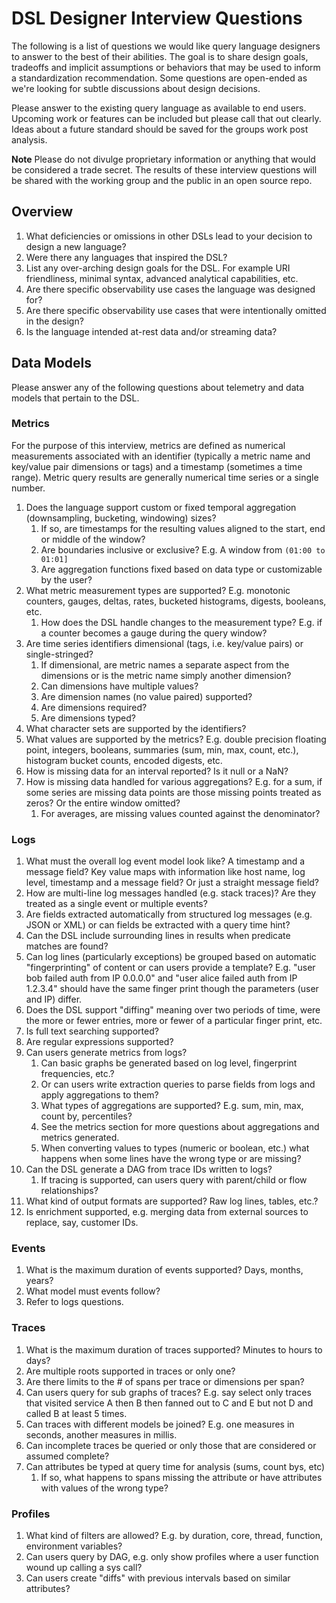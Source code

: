 # DSL Designer Interview Questions

The following is a list of questions we would like query language designers to answer to
the best of their abilities. The goal is to share design goals, tradeoffs and implicit 
assumptions or behaviors that may be used to inform a standardization recommendation. Some
questions are open-ended as we're looking for subtle discussions about design decisions.

Please answer to the existing query language as available to end users. Upcoming work
or features can be included but please call that out clearly. Ideas about a future standard
should be saved for the groups work post analysis.

**Note**
Please do not divulge proprietary information or anything that would be considered a trade secret.
The results of these interview questions will be shared with the working group and the public
in an open source repo.

## Overview

1. What deficiencies or omissions in other DSLs lead to your decision to design a new language?
2. Were there any languages that inspired the DSL?
3. List any over-arching design goals for the DSL. For example URI friendliness, minimal syntax,
   advanced analytical capabilities, etc.
4. Are there specific observability use cases the language was designed for?
5. Are there specific observability use cases that were intentionally omitted in the design?
6. Is the language intended at-rest data and/or streaming data?

## Data Models

Please answer any of the following questions about telemetry and data models that pertain to the
DSL.

### Metrics

For the purpose of this interview, metrics are defined as numerical measurements associated with
an identifier (typically a metric name and key/value pair dimensions or tags) and a timestamp
(sometimes a time range). Metric query results are generally numerical time series or a single
number.

1. Does the language support custom or fixed temporal aggregation (downsampling, bucketing, 
   windowing) sizes?
   1. If so, are timestamps for the resulting values aligned to the start, end or middle of the 
      window?
   1. Are boundaries inclusive or exclusive? E.g. A window from `(01:00 to 01:01]`
   1. Are aggregation functions fixed based on data type or customizable by the user?
1. What metric measurement types are supported? E.g. monotonic counters, gauges, deltas, rates,
   bucketed histograms, digests, booleans, etc.
   1. How does the DSL handle changes to the measurement type? E.g. if a counter becomes a gauge during
      the query window?
1. Are time series identifiers dimensional (tags, i.e. key/value pairs) or single-stringed?
   1. If dimensional, are metric names a separate aspect from the dimensions or is the metric
      name simply another dimension?
   1. Can dimensions have multiple values?
   1. Are dimension names (no value paired) supported?
   1. Are dimensions required?
   1. Are dimensions typed?
1. What character sets are supported by the identifiers?
1. What values are supported by the metrics? E.g. double precision floating point,
   integers, booleans, summaries (sum, min, max, count, etc.), histogram bucket counts,
   encoded digests, etc.
1. How is missing data for an interval reported? Is it null or a NaN?
1. How is missing data handled for various aggregations? E.g. for a sum, if some series are missing
   data points are those missing points treated as zeros? Or the entire window omitted?
   1. For averages, are missing values counted against the denominator?

### Logs

1. What must the overall log event model look like? A timestamp and a message field? Key value maps with
   information like host name, log level, timestamp and a message field? Or just a straight message field?
1. How are multi-line log messages handled (e.g. stack traces)? Are they treated as a single event or
   multiple events?
1. Are fields extracted automatically from structured log messages (e.g. JSON or XML) or can fields be
   extracted with a query time hint?
1. Can the DSL include surrounding lines in results when predicate matches are found?
1. Can log lines (particularly exceptions) be grouped based on automatic "fingerprinting" of content or
   can users provide a template? E.g. "user bob failed auth from IP 0.0.0.0" and "user alice failed auth from IP 1.2.3.4"
   should have the same finger print though the parameters (user and IP) differ.
1. Does the DSL support "diffing" meaning over two periods of time, were the more or fewer entries, more or fewer
   of a particular finger print, etc.
1. Is full text searching supported?
1. Are regular expressions supported?
1. Can users generate metrics from logs?
   1. Can basic graphs be generated based on log level, fingerprint frequencies, etc.?
   1. Or can users write extraction queries to parse fields from logs and apply aggregations to them?
   1. What types of aggregations are supported? E.g. sum, min, max, count by, percentiles?
   1. See the metrics section for more questions about aggregations and metrics generated.
   1. When converting values to types (numeric or boolean, etc.) what happens when some lines have the wrong
      type or are missing? 
1. Can the DSL generate a DAG from trace IDs written to logs?
   1. If tracing is supported, can users query with parent/child or flow relationships?
1. What kind of output formats are supported? Raw log lines, tables, etc.?
1. Is enrichment supported, e.g. merging data from external sources to replace, say, customer IDs.

### Events

1. What is the maximum duration of events supported? Days, months, years?
1. What model must events follow?
1. Refer to logs questions.

### Traces

1. What is the maximum duration of traces supported? Minutes to hours to days?
1. Are multiple roots supported in traces or only one?
1. Are there limits to the # of spans per trace or dimensions per span?
1. Can users query for sub graphs of traces? E.g. say select only traces that visited service A then
   B then fanned out to C and E but not D and called B at least 5 times.
1. Can traces with different models be joined? E.g. one measures in seconds, another measures in millis.
1. Can incomplete traces be queried or only those that are considered or assumed complete?
1. Can attributes be typed at query time for analysis (sums, count bys, etc)
   1. If so, what happens to spans missing the attribute or have attributes with values of the wrong type?

### Profiles

1. What kind of filters are allowed? E.g. by duration, core, thread, function, environment variables?
1. Can users query by DAG, e.g. only show profiles where a user function wound up calling a sys call?
2. Can users create "diffs" with previous intervals based on similar attributes?